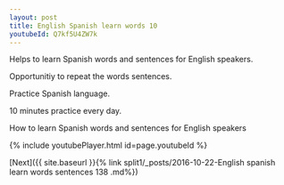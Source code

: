 ```yaml
---
layout: post
title: English Spanish learn words 10 
youtubeId: Q7kf5U4ZW7k
---
```

 
 
Helps to learn Spanish words and sentences for English speakers.

Opportunitiy to repeat the words sentences. 

Practice Spanish language. 
 
10 minutes practice every day. 
 
How to learn Spanish words and sentences for English speakers 
 
{% include youtubePlayer.html id=page.youtubeId %}
 
 
[Next]({{ site.baseurl }}{% link  split1/_posts/2016-10-22-English spanish learn words sentences 138 .md%})
 
